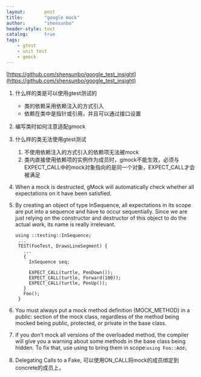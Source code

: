 ```yaml
---
layout:       post
title:        "google mock"
author:       "shensunbo"
header-style: text
catalog:      true
tags:
    - gtest
    - unit test
    - gmock
---
```

[https://github.com/shensunbo/google_test_insight](https://github.com/shensunbo/google_test_insight)

1. 什么样的类是可以使用gtest测试的
    * 类的依赖采用依赖注入的方式引入
    * 依赖在类中是指针或引用，并且可以通过接口设置

2. 编写类时如何注意适配gmock

3. 什么样的类无法使用gtest测试
   1. 不使用依赖注入的方式引入的依赖项无法被mock
   2. 类内直接使用依赖项的实例作为成员时，gmock不能生效，必须与EXPECT_CALL中的mock对象指向的是同一个对象，EXPECT_CALL才会被满足
4. When a mock is destructed, gMock will automatically check whether all expectations on it have been satisfied.
5. By creating an object of type InSequence, all expectations in its scope are put into a sequence and have to occur sequentially. Since we are just relying on the constructor and destructor of this object to do the actual work, its name is really irrelevant.
   ```
   using ::testing::InSequence;
    ...
    TEST(FooTest, DrawsLineSegment) {
      ...
      {
        InSequence seq;

        EXPECT_CALL(turtle, PenDown());
        EXPECT_CALL(turtle, Forward(100));
        EXPECT_CALL(turtle, PenUp());
      }
      Foo();
    }
   ```

6. You must always put a mock method definition (MOCK_METHOD) in a public: section of the mock class, regardless of the method being mocked being public, protected, or private in the base class. 
7. if you don’t mock all versions of the overloaded method, the compiler will give you a warning about some methods in the base class being hidden. To fix that, use using to bring them in scope:`using Foo::Add;`
8. Delegating Calls to a Fake, 可以使用ON_CALL将mock的成员绑定到concrete的成员上，